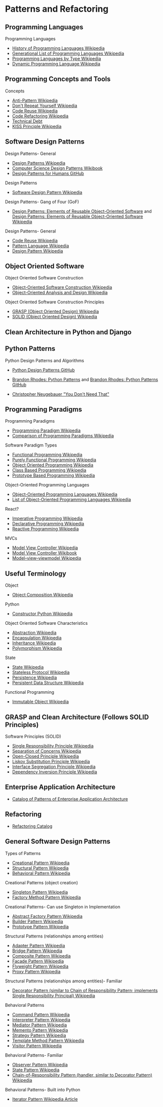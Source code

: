 # Patterns and Refactoring

<!--
Patterns
http://www.hillside.net/patterns/patterns-catalog
http://django.wikispaces.asu.edu/Observer+Design+Pattern

SICP
https://xuanji.appspot.com/isicp/ | Interactive SICP
https://opendocs.github.io/sicp/sicp.pdf | Structure and Interpretation of Computer Programs, 2nd ed.
https://mitpress.mit.edu/sites/default/files/sicp/index.html | Welcome to the SICP Web Site
-->

## Programming Languages

Programming Languages
* [History of Programming Languages Wikipedia](https://en.wikipedia.org/wiki/History_of_programming_languages)
* [Generational List of Programming Languages Wikipedia](https://en.wikipedia.org/wiki/Generational_list_of_programming_languages)
* [Programming Languages by Type Wikipedia](https://en.wikipedia.org/wiki/List_of_programming_languages_by_type)
* [Dynamic Programming Language Wikipedia](https://en.wikipedia.org/wiki/Dynamic_programming_language)

## Programming Concepts and Tools

Concepts
* [Anti-Pattern Wikipedia](https://en.wikipedia.org/wiki/Anti-pattern)
* [Don't Repeat Yourself Wikipedia](https://en.wikipedia.org/wiki/Don%27t_repeat_yourself)
* [Code Reuse Wikipedia](https://en.wikipedia.org/wiki/Code_reuse)
* [Code Refactoring Wikipedia](https://en.wikipedia.org/wiki/Code_refactoring)
* [Technical Debt](https://www.techopedia.com/definition/27913/technical-debt)
* [KISS Principle Wikipedia](https://en.wikipedia.org/wiki/KISS_principle)

<!--
https://en.wikipedia.org/wiki/Lehman%27s_laws_of_software_evolution

https://opensource.com/open-organization/17/5/better-it-socratic-method?sc_cid=7016000000127L3AAI | Using the Socratic method with your IT team | Opensource.com
https://en.wikipedia.org/wiki/Socratic_method | Socratic method - Wikipedia

http://users.ece.utexas.edu/~adnan/pike.html
-->

## Software Design Patterns

Design Patterns- General
* [Design Patterns Wikipedia](https://en.wikipedia.org/wiki/Design_Patterns)
* [Computer Science Design Patterns Wikibook](https://en.wikibooks.org/wiki/Computer_Science_Design_Patterns)
* [Design Patterns for Humans GitHub](https://github.com/kamranahmedse/design-patterns-for-humans)

Design Patterns
* [Software Design Pattern Wikipedia](https://en.wikipedia.org/wiki/Software_design_pattern)

<!--
https://sourcemaking.com
https://sourcemaking.com/antipatterns/ | AntiPatterns
https://sourcemaking.com/design-patterns-ebook | Design Patterns eBook

https://www.youtube.com/watch?v=ZQ5_u8Lgvyk | (1) Designing and Evaluating Reusable Components - 2004 - YouTube
https://caseymuratori.com/blog_0024 | Designing and Evaluating Reusable Components (2004)
https://web.archive.org/web/20160424063525/http://mollyrocket.com:80/9438 | mollyrocket.com - API Design

https://github.com/charlax/antipatterns | charlax/antipatterns: A list of random antipatterns
-->

Design Patterns- Gang of Four (GoF)
* [Design Patterns: Elements of Reusable Object-Oriented Software](https://www.amazon.com/Design-Patterns-Elements-Reusable-Object-Oriented/dp/0201633612) and [Design Patterns: Elements of Reusable Object-Oriented Software Wikipedia](https://en.wikipedia.org/wiki/Design_Patterns)

Design Patterns- General
* [Code Reuse Wikipedia](https://en.wikipedia.org/wiki/Code_reuse)
* [Pattern Language Wikipedia](https://en.wikipedia.org/wiki/Pattern_language)
* [Design Pattern Wikipedia](https://en.wikipedia.org/wiki/Design_pattern)

<!--
Software Design Patterns catalog

https://en.wikipedia.org/wiki/Architectural_pattern
https://en.wikipedia.org/wiki/Category:Software_design_patterns | Category:Software design patterns - Wikipedia
-->

## Object Oriented Software

Object Oriented Software Construction
* [Object-Oriented Software Construction Wikipedia](https://en.wikipedia.org/wiki/Object-Oriented_Software_Construction)
* [Object-Oriented Analysis and Design Wikipedia](https://en.wikipedia.org/wiki/Object-oriented_analysis_and_design)

Object Oriented Software Construction Principles
* [GRASP (Object Oriented Design) Wikipedia](https://en.wikipedia.org/wiki/GRASP_(object-oriented_design))
* [SOLID (Object Oriented Design) Wikipedia](https://en.wikipedia.org/wiki/SOLID_(object-oriented_design))

<!--
https://ourmachinery.com/files/guidebook.md.html
https://en.wikipedia.org/wiki/Data-oriented_design

Robert C. Martin
https://www.amazon.com/Clean-Architecture-Craftsmans-Software-Structure/dp/0134494164 | Clean Architecture: A Craftsman's Guide to Software Structure and Design (Robert C. Martin Series): Robert C. Martin: 9780134494166: Amazon.com: Books

http://blog.cleancoder.com/uncle-bob/2012/08/13/the-clean-architecture.html | Clean Coder Blog

https://dev.to/bosepchuk/why-i-cant-recommend-clean-architecture-by-robert-c-martin-ofd | Why I can't recommend Clean Architecture by Robert C Martin - DEV Community 👩‍💻👨‍💻

https://medium.freecodecamp.org/how-to-write-robust-apps-consistently-with-the-clean-architecture-9bdca93e17b | How to write robust apps every time, using “The Clean Architecture”
https://medium.freecodecamp.org/a-quick-introduction-to-clean-architecture-990c014448d2 | A quick introduction to clean architecture – freeCodeCamp.org
-->

## Clean Architecture in Python and Django

<!--
https://engineering.21buttons.com/clean-architecture-in-django-d326a4ab86a9 | Clean Architecture in Django – 21 Buttons Engineering

Brandon Rhodes
http://rhodesmill.org/brandon/slides/2014-07-pyohio/clean-architecture/ | slides.rst
http://pyvideo.org/pyohio-2014/the-clean-architecture-in-python.html | PyVideo.org · The Clean Architecture in Python
https://www.youtube.com/watch?v=DJtef410XaM | The Clean Architecture in Python - YouTube
https://www.reddit.com/r/Python/comments/41llbh/the_clean_architecture_with_python/ | The Clean Architecture with Python : Python

https://github.com/pgrzesik/python-clean-architecture | pgrzesik/python-clean-architecture

https://github.com/Enforcer | Enforcer (Sebastian Buczyński)
https://github.com/Enforcer/clean-architecture-example-1 | Enforcer/clean-architecture-example-1: Exemplary project using Clean Architecture in Python
https://speakerdeck.com/enforcer/clean-architecture-in-python | Clean Architecture in Python - Speaker Deck
-->

## Python Patterns

Python Design Patterns and Algorithms
* [Python Design Patterns GitHub](https://github.com/faif/python-patterns)

* [Brandon Rhodes: Python Patterns](http://python-patterns.guide) and [Brandon Rhodes: Python Patterns GitHub](https://github.com/brandon-rhodes/python-patterns)
* [Christopher Neugebauer "You Don't Need That"](https://www.youtube.com/watch?v=dg-Vm9W3Tlc&list=PL2k6bbM_wgjvY02EFUMhwHRyaSaEokT2B&index=37)

<!--
https://www.pyohio.org/2018/schedule/presentation/17/ | PyOhio | Presentation: You Don't Need That!

https://www.tutorialspoint.com/python_design_patterns/index.htm | Python Design Patterns Tutorial

https://www.youtube.com/watch?v=Er5K_nR5lDQ&t=1045s | Python Design Patterns 1 - YouTube
http://rhodesmill.org/brandon/talks/#design-patterns-1 | Talks
http://rhodesmill.org/brandon/slides/2012-07-pyohio/ | slides.rst

https://en.wikibooks.org/wiki/Introduction_to_Software_Engineering/Architecture/Design_Patterns

https://github.com/DovAmir/awesome-design-patterns | DovAmir/awesome-design-patterns: A curated list of software and architecture related design patterns.
https://github.com/lbragaglia/awesome-design-patterns | lbragaglia/awesome-design-patterns: A curated list of design patterns resources
https://github.com/tylerlaberge/PyPattyrn | tylerlaberge/PyPattyrn: A simple library for implementing common design patterns.
-->

<!--
Django Design patterns

* [Django Design Patterns and Best Practices GitHub](https://github.com/cundi/Django-Design-Patterns-and-Best-Practices)

https://www.agiliq.com/books/djangodesignpatterns/ | Index — Django Design Patterns
https://github.com/agiliq/django-design-patterns | agiliq/django-design-patterns: Commonly occuring design patterns in Django
https://github.com/DjangoPatternsBook/superbook2 | DjangoPatternsBook/superbook2: Code for the second edition of Django Design Patterns and Best Practices book by Arun Ravindran
https://github.com/DjangoPatternsBook/DjangoPatternsBook.github.io | DjangoPatternsBook/DjangoPatternsBook.github.io: The site for the book

https://github.com/PacktPublishing/Django-Design-Patterns-and-Best-Practices-Second-Edition/tree/master/src | Django-Design-Patterns-and-Best-Practices-Second-Edition/src at master · PacktPublishing/Django-Design-Patterns-and-Best-Practices-Second-Edition

https://media.readthedocs.org/pdf/django-design-patterns/latest/django-design-patterns.pdf | Django design patterns Documentation

https://arunrocks.com/static/book/django-design-patterns-best-practices-2-ed/ | Django Design Patterns and Best Practices (2nd Ed) by Arun Ravindran for Django 2.0
https://books.google.com/books?id=FnxeDwAAQBAJ&pg=PA4&lpg=PA4&dq=file:pdf+django+design+patterns+and+best+practices&source=bl&ots=yRhTMffqiB&sig=UMGTE2TAhj3tOMrBYmQVOexHrMQ&hl=en&sa=X&ved=2ahUKEwiMgqru_-_dAhVsk-AKHRGaCRE4ChDoATAFegQIAxAB#v=onepage&q=file%3Apdf%20django%20design%20patterns%20and%20best%20practices&f=false | Django Design Patterns and Best Practices: Industry-standard web development ... - Arun Ravindran - Google Books

https://thoughtbot.com/upcase/videos/design-patterns-in-django-and-python | Design Patterns in Django and Python | Online Video Tutorial by thoughtbot
-->

## Programming Paradigms

Programming Paradigms
* [Programming Paradigm Wikipedia](https://en.wikipedia.org/wiki/Programming_paradigm)
* [Comparison of Programming Paradigms Wikipedia](https://en.wikipedia.org/wiki/Comparison_of_programming_paradigms)

Software Paradigm Types
* [Functional Programming Wikipedia](https://en.wikipedia.org/wiki/Functional_programming)
* [Purely Functional Programming Wikipedia](https://en.wikipedia.org/wiki/Purely_functional_programming)
* [Object Oriented Programming Wikipedia](https://en.wikipedia.org/wiki/Object-oriented_programming)
* [Class Based Programming Wikipedia](https://en.wikipedia.org/wiki/Class-based_programming)
* [Prototype Based Programming Wikipedia](https://en.wikipedia.org/wiki/Prototype-based_programming)

Object-Oriented Programming Languages
* [Object-Oriented Programming Languages Wikipedia](https://en.wikipedia.org/wiki/List_of_object-oriented_programming_languages)
* [List of Object-Oriented Programming Languages Wikipedia](https://en.wikipedia.org/wiki/List_of_object-oriented_programming_languages)

React?
* [Imperative Programming Wikipedia](https://en.wikipedia.org/wiki/Imperative_programming)
* [Declarative Programming Wikipedia](https://en.wikipedia.org/wiki/Declarative_programming)
* [Reactive Programming Wikipedia](https://en.wikipedia.org/wiki/Reactive_programming)

MVCs
* [Model View Controller Wikipedia](http://en.wikipedia.org/wiki/Model%E2%80%93view%E2%80%93controller)
* [Model View Controller Wikibook](http://en.wikibooks.org/wiki/Computer_Science_Design_Patterns/Model%E2%80%93view%E2%80%93controller)
* [Model–view–viewmodel Wikipedia](https://en.wikipedia.org/wiki/Model%E2%80%93view%E2%80%93viewmodel)

<!--
taxonomy of programming paradigms
https://www.info.ucl.ac.be/~pvr/paradigmsDIAGRAMeng108.jpg

Programming Paradigms for Dummies: What Every Programmer Should Know
https://www.info.ucl.ac.be/~pvr/VanRoyChapter.pdf | VanRoyChapter.pdf
https://www.info.ucl.ac.be/~pvr/paradigms.html | Classification of the principal programming paradigms
Programming concepts Section 4 explains the four most important concepts in programming: records, lexically scoped closures, independence (concurrency), and named
state.
Data abstraction Section 5 explains how to define new forms of data with their operations in a program. We show the four kinds of data abstractions: objects and abstract
data types are the two most popular, but there exist two others, declarative objects and
stateful abstract data types.

https://famicol.in/language_checklist.html | Programming Language Checklist
https://twitter.com/davecheney/status/1032519492641816576 | Dave Cheney on Twitter: "… "
-->

## Useful Terminology

Object
* [Object Composition Wikipedia](https://en.wikipedia.org/wiki/Object_composition)

Python
* [Constructor Python Wikipedia](https://en.wikipedia.org/wiki/Constructor_(object-oriented_programming)#Python)

Object Oriented Software Characteristics
* [Abstraction Wikipedia](https://en.wikipedia.org/wiki/Abstraction_(computer_science))
* [Encapsulation Wikipedia](https://en.wikipedia.org/wiki/Encapsulation_(computer_programming))
* [Inheritance Wikipedia](https://en.wikipedia.org/wiki/Inheritance_(object-oriented_programming))
* [Polymorphism Wikipedia](https://en.wikipedia.org/wiki/Polymorphism_(computer_science))

State
* [State Wikipedia](https://en.wikipedia.org/wiki/State_(computer_science))
* [Stateless Protocol Wikipedia](https://en.wikipedia.org/wiki/Stateless_protocol)
* [Persistence Wikipedia](https://en.wikipedia.org/wiki/Persistence_(computer_science))
* [Persistent Data Structure Wikipedia](https://en.wikipedia.org/wiki/Persistent_data_structure)

Functional Programming
* [Immutable Object Wikipedia](https://en.wikipedia.org/wiki/Immutable_object)

## GRASP and Clean Architecture (Follows SOLID Principles)

Software Principles (SOLID)
* [Single Responsibility Principle Wikipedia](https://en.wikipedia.org/wiki/Single_responsibility_principle)
* [Separation of Concerns Wikipedia](https://en.wikipedia.org/wiki/Separation_of_concerns)
* [Open-Closed Principle Wikipedia](https://en.wikipedia.org/wiki/Open%E2%80%93closed_principle)
* [Liskov Substitution Principle Wikipedia](https://en.wikipedia.org/wiki/Liskov_substitution_principle)
* [Interface Segregation Principle Wikipedia](https://en.wikipedia.org/wiki/Interface_segregation_principle)
* [Dependency Inversion Principle Wikipedia](https://en.wikipedia.org/wiki/Dependency_inversion_principle)

<!--
Pattern
https://en.wikipedia.org/wiki/Dependency_injection
https://en.wikipedia.org/wiki/Separation_of_concerns
https://en.wikipedia.org/wiki/Inversion_of_control

https://en.wikipedia.org/wiki/Interface_(computing)

Clean Architectures in Python - Leonardo Giordani - PyLondinium19
https://www.youtube.com/watch?v=wtCQalq7L-E
-->

## Enterprise Application Architecture

* [Catalog of Patterns of Enterprise Application Architecture](https://martinfowler.com/eaaCatalog/)

<!--
Domain Logic Patterns: Transaction Script (110), Domain Model (116), Table Module (125), Service Layer (133).

Data Source Architectural Patterns: Table Data Gateway (144), Row Data Gateway (152), Active Record (160), Data Mapper (165).

Object-Relational Behavioral Patterns: Unit of Work (184), Identity Map (195), Lazy Load (200)

Object-Relational Structural Patterns: Identity Field (216), Foreign Key Mapping (236), Association Table Mapping (248), Dependent Mapping (262), Embedded Value (268), Serialized LOB (272), Single Table Inheritance (278), Class Table Inheritance (285), Concrete Table Inheritance (293), Inheritance Mappers (302).

Object-Relational Metadata Mapping Patterns: Metadata Mapping (306), Query Object (316), Repository (322).

Web Presentation Patterns: Model View Controller (330), Page Controller (333), Front Controller (344), Template View (350), Transform View (361), Two-Step View (365), Application Controller (379).

Distribution Patterns: Remote Facade (388), Data Transfer Object (401)

Offline Concurrency Patterns: Optimistic Offline Lock (416), Pessimistic Offline Lock (426), Coarse Grained Lock (438), Implicit Lock (449).

Session State Patterns: Client Session State (456), Server Session State (458), Database Session State (462).

Base Patterns: Gateway (466), Mapper (473), Layer Supertype (475), Separated Interface (476), Registry (480), Value Object (486), Money (488), Special Case (496), Plugin (499), Service Stub (504), Record Set (508)
-->

## Refactoring

* [Refactoring Catalog](https://refactoring.com/catalog/)

<!--
Tags
basic
encapsulation
moving-features
organizing-data
simplify-conditional-logic
refactoring-apis
dealing-with-inheritance
collections
delegation
errors
extract
parameters
fragments
grouping-function
immutability
inline
remove
rename
split-phase
variables

Change Function Declaration
• Add Parameter 
• Change Signature 
• Remove Parameter 
• Rename Function 
• Rename Method

Inverse
Change Reference to Value
Change Value to Reference

Collapse Hierarchy
Combine Functions into Class
Combine Functions into Transform
Consolidate Conditional Expression
Decompose Conditional
Encapsulate Collection
Encapsulate Record
• Replace Record with Data Class

Encapsulate Variable
• Encapsulate Field 
• Self-Encapsulate Field

Inverse
Extract Class
Inline Class

Inverse
Extract Function
Inline Function
• Inline Method

Extract Method

Extract Superclass

Inverse
Extract Variable
• Introduce Explaining Variable
Inline Variable
• Inline Temp

Inverse
Hide Delegate
Remove Middle Man

Introduce Assertion
Introduce Parameter Object
Introduce Special Case
• Introduce Null Object

Move Field
Move Function
• Move Method

Inverse
Move Statements into Function
Move Statements to Callers

Parameterize Function
• Parameterize Method

Preserve Whole Object
Pull Up Constructor Body

Inverse
Pull Up Field
Push Down Field

Inverse
Pull Up Method
Push Down Method

Remove Dead Code
Remove Flag Argument
• Replace Parameter with Explicit Methods

Remove Setting Method

Inverse
Remove Subclass
• Replace Subclass with Fields
Replace Type Code with Subclasses
• Extract Subclass 
• Replace Type Code with State/Strategy

Rename Field
Rename Variable

Inverse
Replace Command with Function
Replace Function with Command
• Replace Method with Method Object

Replace Conditional with Polymorphism
Replace Constructor with Factory Function
• Replace Constructor with Factory Method

Replace Control Flag with Break
• Remove Control Flag

Replace Derived Variable with Query
Replace Error Code with Exception
Replace Exception with Precheck
• Replace Exception with Test

Replace Inline Code with Function Call
Replace Loop with Pipeline
Replace Magic Literal
• Replace Magic Number with Symbolic Constant

Replace Nested Conditional with Guard Clauses

Inverse
Replace Parameter with Query
• Replace Parameter with Method
Replace Query with Parameter

Replace Primitive with Object
• Replace Data Value with Object 
• Replace Type Code with Class

Replace Subclass with Delegate
Replace Superclass with Delegate
• Replace Inheritance with Delegation

Replace Temp with Query

Return Modified Value
Separate Query from Modifier
Slide Statements
• Consolidate Duplicate Conditional Fragments

Split Loop
Split Phase
Split Variable
• Remove Assignments to Parameters 
• Split Temp

Substitute Algorithm
-->

## General Software Design Patterns

Types of Patterns
* [Creational Pattern Wikipedia](https://en.wikipedia.org/wiki/Creational_pattern)
* [Structural Pattern Wikipedia](https://en.wikipedia.org/wiki/Structural_pattern)
* [Behavioral Pattern Wikipedia](https://en.wikipedia.org/wiki/Behavioral_pattern)

Creational Patterns (object creation)
* [Singleton Pattern Wikipedia](https://en.wikipedia.org/wiki/Singleton_pattern)
* [Factory Method Pattern Wikipedia](https://en.wikipedia.org/wiki/Factory_method_pattern)

Creational Patterns- Can use Singleton in Implementation
* [Abstract Factory Pattern Wikipedia](https://en.wikipedia.org/wiki/Abstract_factory_pattern)
* [Builder Pattern Wikipedia](https://en.wikipedia.org/wiki/Builder_pattern)
* [Prototype Pattern Wikipedia](https://en.wikipedia.org/wiki/Prototype_pattern)

Structural Patterns (relationships among entities)
* [Adapter Pattern Wikipedia](https://en.wikipedia.org/wiki/Adapter_pattern)
* [Bridge Pattern Wikipedia](https://en.wikipedia.org/wiki/Bridge_pattern)
* [Composite Pattern Wikipedia](https://en.wikipedia.org/wiki/Composite_pattern)
* [Facade Pattern Wikipedia](https://en.wikipedia.org/wiki/Facade_pattern)
* [Flyweight Pattern Wikipedia](https://en.wikipedia.org/wiki/Flyweight_pattern)
* [Proxy Pattern Wikipedia](https://en.wikipedia.org/wiki/Proxy_pattern)

Structural Patterns (relationships among entities)- Familiar
* [Decorator Pattern (similar to Chain of Responsibility Pattern; implements Single Responsibility Principal) Wikipedia](https://en.wikipedia.org/wiki/Decorator_pattern)

Behavioral Patterns
* [Command Pattern Wikipedia](https://en.wikipedia.org/wiki/Command_pattern)
* [Interpreter Pattern Wikipedia](https://en.wikipedia.org/wiki/Interpreter_pattern)
* [Mediator Pattern Wikipedia](https://en.wikipedia.org/wiki/Mediator_pattern)
* [Memento Pattern Wikipedia](https://en.wikipedia.org/wiki/Memento_pattern)
* [Strategy Pattern Wikipedia](https://en.wikipedia.org/wiki/Strategy_pattern)
* [Template Method Pattern Wikipedia](https://en.wikipedia.org/wiki/Template_method_pattern)
* [Visitor Pattern Wikipedia](https://en.wikipedia.org/wiki/Visitor_pattern)

Behavioral Patterns- Familiar
* [Observer Pattern Wikipedia](https://en.wikipedia.org/wiki/Observer_pattern)
* [State Pattern Wikipedia](https://en.wikipedia.org/wiki/State_pattern)
* [Chain-of-Responsibility Pattern (handler, similar to Decorator Pattern) Wikipedia](https://en.wikipedia.org/wiki/Chain-of-responsibility_pattern)

Behavioral Patterns- Built into Python
* [Iterator Pattern Wikipedia Article](https://en.wikipedia.org/wiki/Iterator_pattern)
